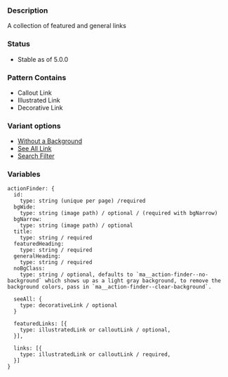 ### Description
A collection of featured and general links

### Status
* Stable as of 5.0.0

### Pattern Contains
* Callout Link
* Illustrated Link
* Decorative Link

### Variant options
* [Without a Background](./?p=organisms-action-finder-without-background)
* [See All Link](./?p=organisms-action-finder-see-all)
* [Search Filter](./?p=organisms-action-finder-filter)


### Variables
~~~
actionFinder: {
  id:
    type: string (unique per page) /required 
  bgWide:
    type: string (image path) / optional / (required with bgNarrow)
  bgNarrow:
    type: string (image path) / optional
  title:
    type: string / required
  featuredHeading:
    type: string / required
  generalHeading:
    type: string / required
  noBgClass:
    type: string / optional, defaults to `ma__action-finder--no-background` which shows up as a light gray background, to remove the background colors, pass in `ma__action-finder--clear-background`.

  seeAll: {
    type: decorativeLink / optional
  }

  featuredLinks: [{
    type: illustratedLink or calloutLink / optional,
  }],

  links: [{
    type: illustratedLink or calloutLink / required,
  }]
}
~~~
